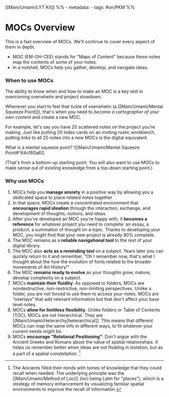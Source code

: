 [[Main/Umami/LYT Kit]]
%% - metadata:
	- tags: #on/PKM  %%
# MOCs Overview
This is a fast overview of MOCs. We'll continue to cover every aspect of them in depth.

- MOC (EM-OH-CEE) stands for "Maps of Content" because these notes map the contents of some of your notes.
- In a nutshell, MOCs help you gather, develop, and navigate ideas.

### When to use MOCs
The ability to know when and how to make an MOC is a key skill in overcoming overwhelm and project slowdown.

Whenever you start to feel that tickle of overwhelm (a [[Main/Umami/Mental Squeeze Point]]), that's when you need to *become a cartographer of your own content* and create a new MOC. 

For example, let's say you have 20 scattered notes on the project you’re making. Just like putting 20 index cards on an inviting rustic workbench, putting links to all 20 notes into a new MOCs is the digital equivalent.

What is a mental squeeze point? 
![[Main/Umami/Mental Squeeze Point#^64cf60a6]]

(That's from a bottom-up starting point. You will also want to use MOCs to make sense out of existing knowledge from a top-down starting point.)

### Why use MOCs
1. MOCs help you **manage anxiety** in a positive way by allowing you a dedicated space to place related notes together
1. In that space, MOCs create a concentrated environment that **encourages rapid ideation** through the interaction, exchange, and development of thoughts, notions, and ideas.
1. After you've developed an MOC you're happy with, it **becomes a reference** for whatever project you need to complete: an essay, a product, a summation of thought on a topic. Thanks to developing your MOC, you might find that your new project is already 80% complete.
1. The MOC remains as a **reliable navigational tool** to the rest of your digital library.
1. The MOC also **acts as a reminding tool** on a subject. Years later you can quickly return to it and remember, "Oh I remember now, that's what I thought about the how the evolution of fonts related to the broader movements of Art History!"
1. The MOC **remains ready to evolve** as your thoughts grow, mature, develop complexity on a subject. 
1. MOCs **maintain their fluidity**: As opposed to folders, MOCs are nondestructive, non-restrictive, non-limiting perspectives. Unlike a folder, you are not forced to use them to access your notes. MOCs are “overlays” that add relevant information but that don't affect your base level notes. 
1. MOCs **allow for limitless flexibility**. Unlike folders or Table of Contents (TOC), MOCs are not hierarchical. They are [[Main/Umami/Heterarchy|heterarchical]]. This means that different MOCs can map the same info in different ways, to fit whatever your current needs might be.
1. MOCs **encourage "Relational Positioning"**: Don't argue with the Ancient Greeks and Romans about the value of spatial relationships. It helps us remember better when ideas are not floating in isolation, but as a part of a spatial constellation. [^1]


[^1]: The Ancients filled their minds with tomes of knowledge that they could recall when needed. The underlying principle was the [[Main/Umami/Method of Loci]] (loci being Latin for "places"), which is a strategy of memory enhancement by visualizing familiar spatial environments to improve the recall of information.